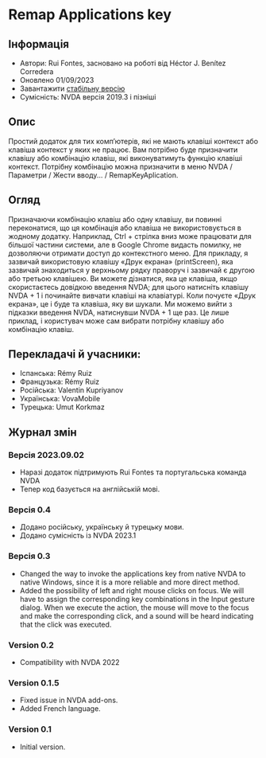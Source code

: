# Remap Applications key


## Інформація
* Автори: Rui Fontes, засновано на роботі від Héctor J. Benítez Corredera
* Оновлено 01/09/2023
* Завантажити [стабільну версію][1]
* Сумісність: NVDA версія 2019.3 і пізніші


## Опис
Простий додаток для тих комп’ютерів, які не мають клавіші контекст або клавіша контекст у яких не працює.
Вам потрібно буде призначити клавішу або комбінацію клавіш, які виконуватимуть функцію клавіші контекст.
Потрібну комбінацію можна призначити в меню NVDA / Параметри / Жести вводу... / RemapKeyAplication.


## Огляд
Призначаючи комбінацію клавіш або одну клавішу, ви повинні переконатися, що ця комбінація або клавіша не використовується в жодному додатку.
Наприклад, Ctrl + стрілка вниз може працювати для більшої частини системи, але в Google Chrome видасть помилку, не дозволяючи отримати доступ до контекстного меню.
Для прикладу, я зазвичай використовую клавішу «Друк екрана» (printScreen), яка зазвичай знаходиться у верхньому рядку праворуч і зазвичай є другою або третьою клавішею.
Ви можете дізнатися, яка це клавіша, якщо скористаєтесь довідкою введення NVDA; для цього натисніть клавішу NVDA + 1 і починайте вивчати клавіші на клавіатурі. Коли почуєте «Друк екрана», це і буде та клавіша, яку ви шукали. Ми можемо вийти з підказки введення NVDA, натиснувши NVDA + 1 ще раз.
Це лише приклад, і користувач може сам вибрати потрібну клавішу або комбінацію клавіш.


## Перекладачі й учасники:
* Іспанська: Rémy Ruiz
* Французька: Rémy Ruiz
* Російська: Valentin Kupriyanov
* Українська: VovaMobile
* Турецька: Umut Korkmaz


## Журнал змін


### Версія 2023.09.02
* Наразі додаток підтримують Rui Fontes та португальська команда NVDA
* Тепер код базується на англійській мові.


### Версія 0.4
* Додано російську, українську й турецьку мови.
* Додано сумісність із NVDA 2023.1


### Версія 0.3
* Changed the way to invoke the applications key from native NVDA to native Windows, since it is a more reliable and more direct method.
* Added the possibility of left and right mouse clicks on focus.
We will have to assign the corresponding key combinations in the Input gesture dialog.
When we execute the action, the mouse will move to the focus and make the corresponding click, and a sound will be heard indicating that the click was executed.


### Version 0.2
* Compatibility with NVDA 2022


### Version 0.1.5
* Fixed issue in NVDA add-ons.
* Added French language.


### Version 0.1
* Initial version.

[1]: https://github.com/ruifontes/RemapKeyAplication-para-NVDA/releases/download/2023.09.02/remapApplicationsKey-2023.09.02.nvda-addon
